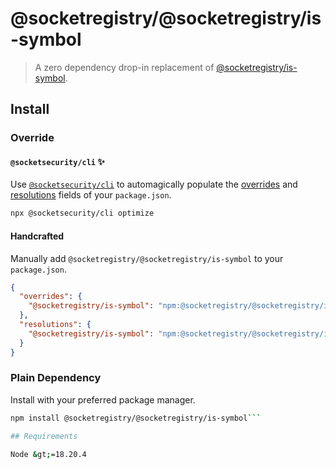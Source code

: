 # @socketregistry/@socketregistry/is-symbol

> A zero dependency drop-in replacement of
> [@socketregistry/is-symbol](https://www.npmjs.com/package/@socketregistry/is-symbol).

## Install

### Override

#### `@socketsecurity/cli` :sparkles:

Use [`@socketsecurity/cli`](https://www.npmjs.com/package/@socketsecurity/cli)
to automagically populate the
[overrides](https://docs.npmjs.com/cli/v9/configuring-npm/package-json#overrides)
and [resolutions](https://yarnpkg.com/configuration/manifest#resolutions) fields
of your `package.json`.

```sh
npx @socketsecurity/cli optimize
```

#### Handcrafted

Manually add `@socketregistry/@socketregistry/is-symbol` to your `package.json`.

```json
{
  "overrides": {
    "@socketregistry/is-symbol": "npm:@socketregistry/@socketregistry/is-symbol@^1"
  },
  "resolutions": {
    "@socketregistry/is-symbol": "npm:@socketregistry/@socketregistry/is-symbol@^1"
  }
}
```

### Plain Dependency

Install with your preferred package manager.

````sh
npm install @socketregistry/@socketregistry/is-symbol```

## Requirements

Node &gt;=18.20.4
````
